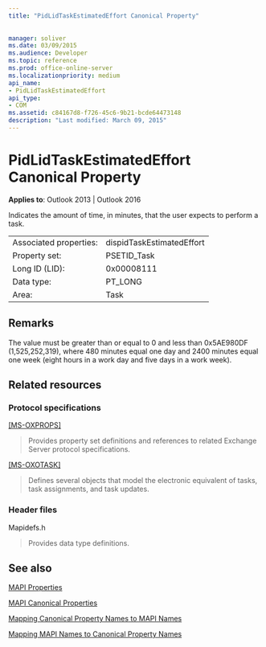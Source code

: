 ```yaml
---
title: "PidLidTaskEstimatedEffort Canonical Property"
 
 
manager: soliver
ms.date: 03/09/2015
ms.audience: Developer
ms.topic: reference
ms.prod: office-online-server
ms.localizationpriority: medium
api_name:
- PidLidTaskEstimatedEffort
api_type:
- COM
ms.assetid: c84167d8-f726-45c6-9b21-bcde64473148
description: "Last modified: March 09, 2015"
---
```


# PidLidTaskEstimatedEffort Canonical Property

  
  
**Applies to**: Outlook 2013 | Outlook 2016 
  
Indicates the amount of time, in minutes, that the user expects to perform a task.
  
|||
|:-----|:-----|
|Associated properties:  <br/> |dispidTaskEstimatedEffort  <br/> |
|Property set:  <br/> |PSETID_Task  <br/> |
|Long ID (LID):  <br/> |0x00008111  <br/> |
|Data type:  <br/> |PT_LONG  <br/> |
|Area:  <br/> |Task  <br/> |
   
## Remarks

The value must be greater than or equal to 0 and less than 0x5AE980DF (1,525,252,319), where 480 minutes equal one day and 2400 minutes equal one week (eight hours in a work day and five days in a work week).
  
## Related resources

### Protocol specifications

[[MS-OXPROPS]](https://msdn.microsoft.com/library/f6ab1613-aefe-447d-a49c-18217230b148%28Office.15%29.aspx)
  
> Provides property set definitions and references to related Exchange Server protocol specifications.
    
[[MS-OXOTASK]](https://msdn.microsoft.com/library/55600ec0-6195-4730-8436-59c7931ef27e%28Office.15%29.aspx)
  
> Defines several objects that model the electronic equivalent of tasks, task assignments, and task updates. 
    
### Header files

Mapidefs.h
  
> Provides data type definitions.
    
## See also



[MAPI Properties](mapi-properties.md)
  
[MAPI Canonical Properties](mapi-canonical-properties.md)
  
[Mapping Canonical Property Names to MAPI Names](mapping-canonical-property-names-to-mapi-names.md)
  
[Mapping MAPI Names to Canonical Property Names](mapping-mapi-names-to-canonical-property-names.md)

